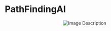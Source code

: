 # PathFindingAI

<!-- ![logo](presentation/projectLogo.png) -->
<p align="center">
  <img src="image_url" alt="Image Description">
</p>
